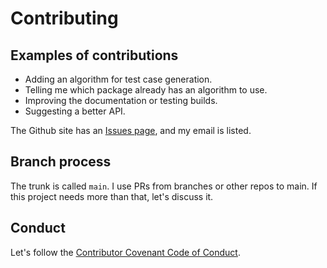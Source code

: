 # Contributing

## Examples of contributions

- Adding an algorithm for test case generation.
- Telling me which package already has an algorithm to use.
- Improving the documentation or testing builds.
- Suggesting a better API.

The Github site has an [Issues page](https://github.com/adolgert/UnitTestDesign.jl/issues),
and my email is listed.

## Branch process

The trunk is called `main`. I use PRs from branches or other repos to main.
If this project needs more than that, let's discuss it.

## Conduct

Let's follow the [Contributor Covenant Code of Conduct](@ref).
